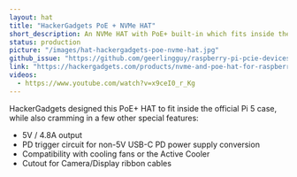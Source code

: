 ```yaml
---
layout: hat
title: "HackerGadgets PoE + NVMe HAT"
short_description: An NVMe HAT with PoE+ built-in which fits inside the Pi 5 case.
status: production
picture: "/images/hat-hackergadgets-poe-nvme-hat.jpg"
github_issue: "https://github.com/geerlingguy/raspberry-pi-pcie-devices/issues/666"
link: "https://hackergadgets.com/products/nvme-and-poe-hat-for-raspberry-pi-5"
videos:
  - https://www.youtube.com/watch?v=x9ceI0_r_Kg
---
```

HackerGadgets designed this PoE+ HAT to fit inside the official Pi 5 case, while also cramming in a few other special features:

  - 5V / 4.8A output
  - PD trigger circuit for non-5V USB-C PD power supply conversion
  - Compatibility with cooling fans or the Active Cooler
  - Cutout for Camera/Display ribbon cables
